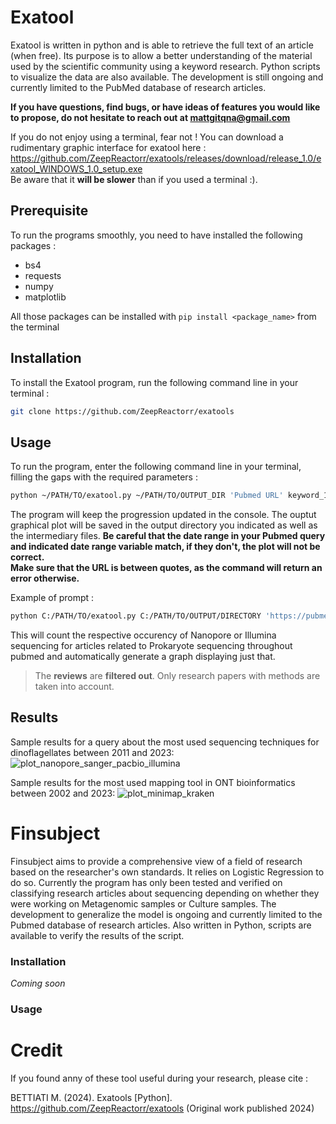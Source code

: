 # Exatool

Exatool is written in python and is able to retrieve the full text of an article (when free). Its purpose is to allow a better understanding of the material used by the scientific community using a keyword research. Python scripts to visualize the data are also available.
The development is still ongoing and currently limited to the PubMed database of research articles. 

**If you have questions, find bugs, or have ideas of features you would like to propose, do not hesitate to reach out at mattgitqna@gmail.com**

If you do not enjoy using a terminal, fear not ! You can download a rudimentary graphic interface for exatool here : https://github.com/ZeepReactorr/exatools/releases/download/release_1.0/exatool_WINDOWS_1.0_setup.exe <br>
Be aware that it **will be slower** than if you used a terminal :).

## Prerequisite 

To run the programs smoothly, you need to have installed the following packages : 
- bs4
- requests
- numpy
- matplotlib

All those packages can be installed with `pip install <package_name>` from the terminal

## Installation

To install the Exatool program, run the following command line in your terminal :
```sh
git clone https://github.com/ZeepReactorr/exatools
```

## Usage

To run the program, enter the following command line in your terminal, filling the gaps with the required parameters :
```sh
python ~/PATH/TO/exatool.py ~/PATH/TO/OUTPUT_DIR 'Pubmed URL' keyword_1 keyword_2... keyword_n
```

The program will keep the progression updated in the console. The ouptut graphical plot will be saved in the output directory you indicated as well as the intermediary files. 
**Be careful that the date range in your Pubmed query and indicated date range variable __match__, if they don't, the plot will not be correct.** <br>
**Make sure that the URL is between quotes, as the command will return an error otherwise.**

Example of prompt : 

```sh
python C:/PATH/TO/exatool.py C:/PATH/TO/OUTPUT/DIRECTORY 'https://pubmed.ncbi.nlm.nih.gov/?term=prokaryote+sequencing&filter=simsearch2.ffrft' Illumina Nanopore
```

This will count the respective occurency of Nanopore or Illumina sequencing for articles related to Prokaryote sequencing throughout pubmed and automatically generate a graph displaying just that. 

> The **reviews** are **filtered out**. Only research papers with methods are taken into account.

## Results

Sample results for a query about the most used sequencing techniques for dinoflagellates between 2011 and 2023:
![plot_nanopore_sanger_pacbio_illumina](https://github.com/ZeepReactorr/hookticle/assets/151944715/dc86374f-0822-4d35-9331-c7baa9d6d8a9)

Sample results for the most used mapping tool in ONT bioinformatics between 2002 and 2023: 
![plot_minimap_kraken](https://github.com/ZeepReactorr/hookticle/assets/151944715/9574660c-c830-48c2-9667-589b15deac2d)


# Finsubject

Finsubject aims to provide a comprehensive view of a field of research based on the researcher's own standards. It relies on Logistic Regression to do so. Currently the program has only been tested and verified on classifying research articles about sequencing depending on whether they were working on Metagenomic samples or Culture samples. The development to generalize the model is ongoing and currently limited to the Pubmed database of research articles. Also written in Python, scripts are available to verify the results of the script.

### Installation

*Coming soon*

### Usage

# Credit

If you found anny of these tool useful during your research, please cite :

BETTIATI M. (2024). Exatools [Python]. https://github.com/ZeepReactorr/exatools (Original work published 2024)






